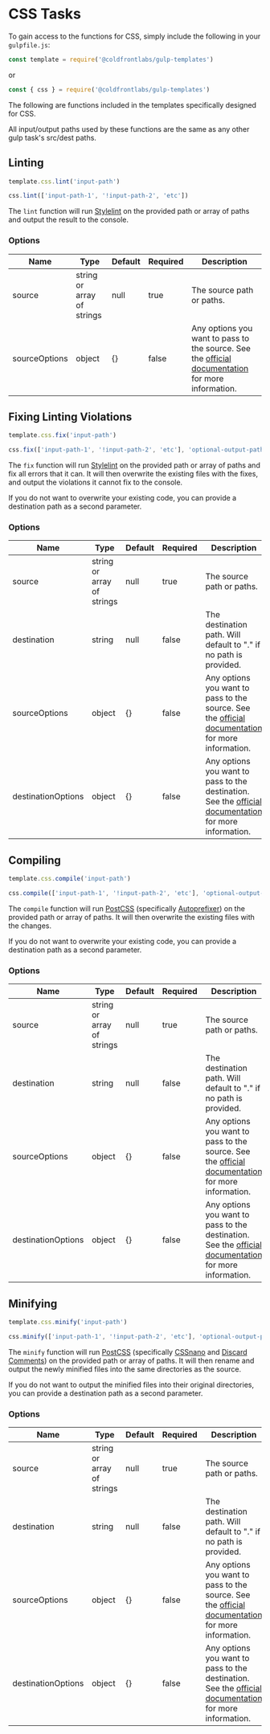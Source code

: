 # CSS Tasks

To gain access to the functions for CSS, simply include the following in your `gulpfile.js`:

```jsx
const template = require('@coldfrontlabs/gulp-templates')
```

or

```jsx
const { css } = require('@coldfrontlabs/gulp-templates')
```

The following are functions included in the templates specifically designed for CSS.

All input/output paths used by these functions are the same as any other gulp task's src/dest paths.

## Linting

```jsx
template.css.lint('input-path')
```

```jsx
css.lint(['input-path-1', '!input-path-2', 'etc'])
```

The `lint` function will run [Stylelint](https://github.com/stylelint/stylelint) on the provided path or array of paths and output the result to the console.

### Options

| Name | Type | Default | Required | Description |
| --- | --- | --- | --- | --- |
| source | string or array of strings | null | true | The source path or paths. |
| sourceOptions | object | {} | false | Any options you want to pass to the source. See the [official documentation](https://gulpjs.com/docs/en/api/src#options) for more information. |

## Fixing Linting Violations

```jsx
template.css.fix('input-path')
```

```jsx
css.fix(['input-path-1', '!input-path-2', 'etc'], 'optional-output-path')
```

The `fix` function will run [Stylelint](https://github.com/stylelint/stylelint) on the provided path or array of paths and fix all errors that it can. It will then overwrite the existing files with the fixes, and output the violations it cannot fix to the console.

If you do not want to overwrite your existing code, you can provide a destination path as a second parameter.

### Options

| Name | Type | Default | Required | Description |
| --- | --- | --- | --- | --- |
| source | string or array of strings | null | true | The source path or paths. |
| destination | string | null | false | The destination path. Will default to "." if no path is provided. |
| sourceOptions | object | {} | false | Any options you want to pass to the source. See the [official documentation](https://gulpjs.com/docs/en/api/src#options) for more information. |
| destinationOptions | object | {} | false | Any options you want to pass to the destination. See the [official documentation](https://gulpjs.com/docs/en/api/dest#options) for more information. |

## Compiling

```jsx
template.css.compile('input-path')
```

```jsx
css.compile(['input-path-1', '!input-path-2', 'etc'], 'optional-output-path')
```

The `compile` function will run [PostCSS](https://github.com/postcss/postcss) (specifically [Autoprefixer](https://github.com/postcss/autoprefixer)) on the provided path or array of paths. It will then overwrite the existing files with the changes.

If you do not want to overwrite your existing code, you can provide a destination path as a second parameter.

### Options

| Name | Type | Default | Required | Description |
| --- | --- | --- | --- | --- |
| source | string or array of strings | null | true | The source path or paths. |
| destination | string | null | false | The destination path. Will default to "." if no path is provided. |
| sourceOptions | object | {} | false | Any options you want to pass to the source. See the [official documentation](https://gulpjs.com/docs/en/api/src#options) for more information. |
| destinationOptions | object | {} | false | Any options you want to pass to the destination. See the [official documentation](https://gulpjs.com/docs/en/api/dest#options) for more information. |

## Minifying

```jsx
template.css.minify('input-path')
```

```jsx
css.minify(['input-path-1', '!input-path-2', 'etc'], 'optional-output-path')
```

The `minify` function will run [PostCSS](https://github.com/postcss/postcss) (specifically [CSSnano](https://github.com/cssnano/cssnano) and [Discard Comments](https://github.com/ben-eb/postcss-discard-comments)) on the provided path or array of paths. It will then rename and output the newly minified files into the same directories as the source.

If you do not want to output the minified files into their original directories, you can provide a destination path as a second parameter.

### Options

| Name | Type | Default | Required | Description |
| --- | --- | --- | --- | --- |
| source | string or array of strings | null | true | The source path or paths. |
| destination | string | null | false | The destination path. Will default to "." if no path is provided. |
| sourceOptions | object | {} | false | Any options you want to pass to the source. See the [official documentation](https://gulpjs.com/docs/en/api/src#options) for more information. |
| destinationOptions | object | {} | false | Any options you want to pass to the destination. See the [official documentation](https://gulpjs.com/docs/en/api/dest#options) for more information. |
